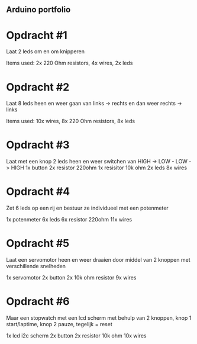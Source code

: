 ## Arduino portfolio
# Opdracht #1 
Laat 2 leds om en om knipperen

Items used:
2x 220 Ohm resistors,
4x wires,
2x leds

# Opdracht #2
Laat 8 leds heen en weer gaan van links -> rechts en  dan weer rechts -> links

Items used:
10x wires,
8x 220 Ohm resistors,
8x leds

# Opdracht #3
Laat met een knop 2 leds heen en weer switchen van HIGH -> LOW - LOW -> HIGH
1x button
2x resistor 220ohm
1x resisitor 10k ohm
2x leds
8x wires

# Opdracht #4
Zet 6 leds op een rij en bestuur ze individueel met een potenmeter

1x potenmeter
6x leds
6x resistor 220ohm
11x wires


# Opdracht #5
Laat een servomotor heen en weer draaien door middel van 2 knoppen met verschillende snelheden

1x servomotor
2x button
2x 10k ohm resistor
9x wires


# Opdracht #6
Maar een stopwatch met een lcd scherm met behulp van 2 knoppen, knop 1 start/laptime, knop 2 pauze, tegelijk = reset

1x lcd i2c scherm
2x button
2x resistor 10k ohm
10x wires
